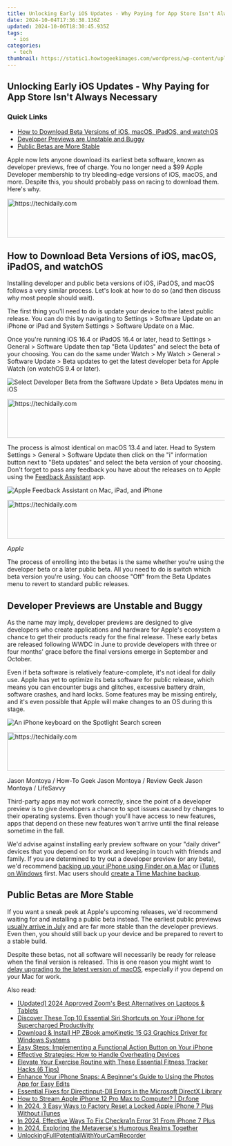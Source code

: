 ```yaml
---
title: Unlocking Early iOS Updates - Why Paying for App Store Isn't Always Necessary
date: 2024-10-04T17:36:38.136Z
updated: 2024-10-06T18:30:45.935Z
tags:
  - ios
categories:
  - tech
thumbnail: https://static1.howtogeekimages.com/wordpress/wp-content/uploads/2023/06/52422415722_9d846c78fe_o-1.jpg
---
```


## Unlocking Early iOS Updates - Why Paying for App Store Isn't Always Necessary

### Quick Links

* [How to Download Beta Versions of iOS, macOS, iPadOS, and watchOS](https://tech-revival.techidaily.com/effective-solutions-to-overcome-chatgpt-plugin-service-interaction-failures/)
* [Developer Previews are Unstable and Buggy](https://techidaily.com/ways-to-fix-the-failed-to-parse-the-corrupted-excel-2010-file-error-by-stellar-guide/)
* [Public Betas are More Stable](https://easy-unlock-android.techidaily.com/in-2024-how-to-show-wi-fi-password-on-realme-12-proplus-5g-by-drfone-android/)

 Apple now lets anyone download its earliest beta software, known as developer previews, free of charge. You no longer need a $99 Apple Developer membership to try bleeding-edge versions of iOS, macOS, and more. Despite this, you should probably pass on racing to download them. Here's why.

<!-- affiliate ads begin -->
<a href="https://appsumo.8odi.net/c/5597632/2068416/7443" target="_top" id="2068416">
  <img src="//a.impactradius-go.com/display-ad/7443-2068416" border="0" alt="https://techidaily.com" width="728" height="90"/>
</a>
<img height="0" width="0" src="https://appsumo.8odi.net/i/5597632/2068416/7443" style="position:absolute;visibility:hidden;" border="0" />
<!-- affiliate ads end -->

##  How to Download Beta Versions of iOS, macOS, iPadOS, and watchOS

 Installing developer and public beta versions of iOS, iPadOS, and macOS follows a very similar process. Let's look at how to do so (and then discuss why most people should wait).

 The first thing you'll need to do is update your device to the latest public release. You can do this by navigating to Settings > Software Update on an iPhone or iPad and System Settings > Software Update on a Mac.

 Once you're running iOS 16.4 or iPadOS 16.4 or later, head to Settings > General > Software Update then tap "Beta Updates" and select the beta of your choosing. You can do the same under Watch > My Watch > General > Software Update > Beta updates to get the latest developer beta for Apple Watch (on watchOS 9.4 or later).

![Select Developer Beta from the Software Update > Beta Updates menu in iOS](https://static1.howtogeekimages.com/wordpress/wp-content/uploads/2023/06/apple_beta_software.jpg) 

<!-- affiliate ads begin -->
<a href="https://appsumo.8odi.net/c/5597632/2151859/7443" target="_top" id="2151859">
  <img src="//a.impactradius-go.com/display-ad/7443-2151859" border="0" alt="https://techidaily.com" width="728" height="90"/>
</a>
<img height="0" width="0" src="https://appsumo.8odi.net/i/5597632/2151859/7443" style="position:absolute;visibility:hidden;" border="0" />
<!-- affiliate ads end -->

 The process is almost identical on macOS 13.4 and later. Head to System Settings > General > Software Update then click on the "i" information button next to "Beta updates" and select the beta version of your choosing. Don't forget to pass any feedback you have about the releases on to Apple using the [Feedback Assistant](https://developer.apple.com/bug-reporting/) app.

![Apple Feedback Assistant on Mac, iPad, and iPhone](https://static1.howtogeekimages.com/wordpress/wp-content/uploads/2023/06/feedback_assistant_app.png) 

<!-- affiliate ads begin -->
<a href="https://ephamedtechinc.pxf.io/c/5597632/2137229/26400" target="_top" id="2137229">
  <img src="//a.impactradius-go.com/display-ad/26400-2137229" border="0" alt="https://techidaily.com" width="728" height="90"/>
</a>
<img height="0" width="0" src="https://ephamedtechinc.pxf.io/i/5597632/2137229/26400" style="position:absolute;visibility:hidden;" border="0" />
<!-- affiliate ads end -->

_Apple_

 The process of enrolling into the betas is the same whether you're using the developer beta or a later public beta. All you need to do is switch which beta version you're using. You can choose "Off" from the Beta Updates menu to revert to standard public releases.

##  Developer Previews are Unstable and Buggy

 As the name may imply, developer previews are designed to give developers who create applications and hardware for Apple's ecosystem a chance to get their products ready for the final release. These early betas are released following WWDC in June to provide developers with three or four months' grace before the final versions emerge in September and October.

 Even if beta software is relatively feature-complete, it's not ideal for daily use. Apple has yet to optimize its beta software for public release, which means you can encounter bugs and glitches, excessive battery drain, software crashes, and hard locks. Some features may be missing entirely, and it's even possible that Apple will make changes to an OS during this stage.

![An iPhone keyboard on the Spotlight Search screen](https://static1.howtogeekimages.com/wordpress/wp-content/uploads/2023/06/52842958626_4a9e43a1c2_o.jpg) 

<!-- affiliate ads begin -->
<a href="https://aligracehair.sjv.io/c/5597632/1925473/19272" target="_top" id="1925473">
  <img src="//a.impactradius-go.com/display-ad/19272-1925473" border="0" alt="https://techidaily.com" width="728" height="90"/>
</a>
<img height="0" width="0" src="https://aligracehair.sjv.io/i/5597632/1925473/19272" style="position:absolute;visibility:hidden;" border="0" />
<!-- affiliate ads end -->

Jason Montoya / How-To Geek Jason Montoya / Review Geek Jason Montoya / LifeSavvy

 Third-party apps may not work correctly, since the point of a developer preview is to give developers a chance to spot issues caused by changes to their operating systems. Even though you'll have access to new features, apps that depend on these new features won't arrive until the final release sometime in the fall.

 We'd advise against installing early preview software on your "daily driver" devices that you depend on for work and keeping in touch with friends and family. If you are determined to try out a developer preview (or any beta), we'd recommend [backing up your iPhone using Finder on a Mac](https://instagram-videos.techidaily.com/updated-2024-approved-the-invisible-hand-decoding-instagrams-update-effects/) or [iTunes on Windows](https://instagram-video-recordings.techidaily.com/new-2024-approved-transform-your-igtv-backgrounds-with-style/) first. Mac users should [create a Time Machine backup](https://fox-hovers.techidaily.com/updated-2024-approved-navigating-the-path-free-and-safe-vlc-installer-for-macos-users/).

##  Public Betas are More Stable

 If you want a sneak peek at Apple's upcoming releases, we'd recommend waiting for and installing a public beta instead. The earliest public previews [usually arrive in July](https://fake-location.techidaily.com/how-to-change-spotify-location-after-moving-to-another-country-on-google-pixel-fold-drfone-by-drfone-virtual-android/) and are far more stable than the developer previews. Even then, you should still back up your device and be prepared to revert to a stable build.

 Despite these betas, not all software will necessarily be ready for release when the final version is released. This is one reason you might want to [delay upgrading to the latest version of macOS](https://techtrends.techidaily.com/elevate-your-gaming-experience-how-to-hit-and-maintain-a-steady-120-fps-on-sonys-playstation-groove/), especially if you depend on your Mac for work.

<ins class="adsbygoogle"
     style="display:block"
     data-ad-format="autorelaxed"
     data-ad-client="ca-pub-7571918770474297"
     data-ad-slot="1223367746"></ins>

<ins class="adsbygoogle"
     style="display:block"
     data-ad-client="ca-pub-7571918770474297"
     data-ad-slot="8358498916"
     data-ad-format="auto"
     data-full-width-responsive="true"></ins>

<span class="atpl-alsoreadstyle">Also read:</span>
<div><ul>
<li><a href="https://digital-screen-recording.techidaily.com/updated-2024-approved-zooms-best-alternatives-on-laptops-and-tablets/"><u>[Updated] 2024 Approved Zoom's Best Alternatives on Laptops & Tablets</u></a></li>
<li><a href="https://os-tips.techidaily.com/discover-these-top-10-essential-siri-shortcuts-on-your-iphone-for-supercharged-productivity/"><u>Discover These Top 10 Essential Siri Shortcuts on Your iPhone for Supercharged Productivity</u></a></li>
<li><a href="https://win-dash.techidaily.com/download-and-install-hp-zbook-amokinetic-15-g3-graphics-driver-for-windows-systems/"><u>Download & Install HP ZBook amoKinetic 15 G3 Graphics Driver for Windows Systems</u></a></li>
<li><a href="https://os-tips.techidaily.com/easy-steps-implementing-a-functional-action-button-on-your-iphone/"><u>Easy Steps: Implementing a Functional Action Button on Your iPhone</u></a></li>
<li><a href="https://os-tips.techidaily.com/effective-strategies-how-to-handle-overheating-devices/"><u>Effective Strategies: How to Handle Overheating Devices</u></a></li>
<li><a href="https://os-tips.techidaily.com/elevate-your-exercise-routine-with-these-essential-fitness-tracker-hacks-6-tips/"><u>Elevate Your Exercise Routine with These Essential Fitness Tracker Hacks (6 Tips)</u></a></li>
<li><a href="https://os-tips.techidaily.com/enhance-your-iphone-snaps-a-beginners-guide-to-using-the-photos-app-for-easy-edits/"><u>Enhance Your iPhone Snaps: A Beginner's Guide to Using the Photos App for Easy Edits</u></a></li>
<li><a href="https://techno-recovery.techidaily.com/essential-fixes-for-directinput-dll-errors-in-the-microsoft-directx-library/"><u>Essential Fixes for Directinput-Dll Errors in the Microsoft DirectX Library</u></a></li>
<li><a href="https://screen-mirror.techidaily.com/how-to-stream-apple-iphone-12-pro-max-to-computer-drfone-by-drfone-ios/"><u>How to Stream Apple iPhone 12 Pro Max to Computer? | Dr.fone</u></a></li>
<li><a href="https://ios-unlock.techidaily.com/in-2024-3-easy-ways-to-factory-reset-a-locked-apple-iphone-7-plus-without-itunes-by-drfone-ios/"><u>In 2024, 3 Easy Ways to Factory Reset a Locked Apple iPhone 7 Plus Without iTunes</u></a></li>
<li><a href="https://activate-lock.techidaily.com/in-2024-effective-ways-to-fix-checkra1n-error-31-from-iphone-7-plus-by-drfone-ios/"><u>In 2024, Effective Ways To Fix Checkra1n Error 31 From iPhone 7 Plus</u></a></li>
<li><a href="https://some-techniques.techidaily.com/in-2024-exploring-the-metaverses-humorous-realms-together/"><u>In 2024, Exploring the Metaverse's Humorous Realms Together</u></a></li>
<li><a href="https://on-screen-recording.techidaily.com/unlockingfullpotentialwithyourcamrecorder/"><u>UnlockingFullPotentialWithYourCamRecorder</u></a></li>
</ul></div>

